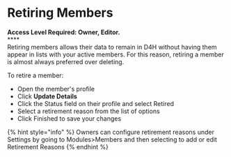 # Retiring Members

**Access Level Required: Owner, Editor.**  
﻿****  
Retiring members allows their data to remain in D4H without having them appear in lists with your active members. For this reason, retiring a member is almost always preferred over deleting.   
  
To retire a member:

* Open the member's profile
* Click **Update Details**
* Click the Status field on their profile and select Retired
* Select a retirement reason from the list of options
* Click Finished to save your changes

{% hint style="info" %}
Owners can configure retirement reasons under Settings by going to Modules&gt;Members and then selecting to add or edit Retirement Reasons
{% endhint %}

